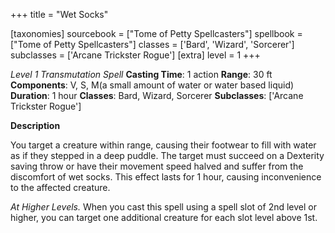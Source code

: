 +++
title = "Wet Socks"

[taxonomies]
sourcebook = ["Tome of Petty Spellcasters"]
spellbook = ["Tome of Petty Spellcasters"]
classes = ['Bard', 'Wizard', 'Sorcerer']
subclasses = ['Arcane Trickster Rogue']
[extra]
level = 1
+++

*Level 1 Transmutation Spell*
**Casting Time**: 1 action
**Range**: 30 ft
**Components**: V, S, M(a small amount of water or water based liquid)
**Duration**: 1 hour
**Classes**: Bard, Wizard, Sorcerer
**Subclasses**: ['Arcane Trickster Rogue']

**Description**


You target a creature within range, causing their footwear to fill with water as if they stepped in a deep puddle. The target must succeed on a Dexterity saving throw or have their movement speed halved and suffer from the discomfort of wet socks. This effect lasts for 1 hour, causing inconvenience to the affected creature.



*At Higher Levels.* When you cast this spell using a spell slot of 2nd level or higher, you can target one additional creature for each slot level above 1st.

